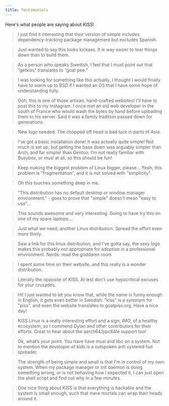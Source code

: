 ```yaml
---
title: Testimonials
---
```


Here's what people are saying about KISS!

> I just find it interesting that their version of simple includes dependency-tracking package management but excludes Spanish.

> Just wanted to say this looks kickass. It is way easier to tear things down than to build them.

> As a person who speaks Swedish, I feel that I must point out that “getkiss” translates to “goat pee.”

> I was looking for something like this actually, I thought I would finally have to warm up to BSD if I wanted an OS that I have some hope of understanding fully.

> Ooh, this is one of those artisan, hand-crafted websites! I'll have to post this to my Instagram. I once met an old web developer in the south of France who would wash the bytes by hand before uploading them to his server. Said it was a family tradition passed down for generations.

> New logo needed. The chopped off head is bad luck in parts of Asia.

> I've got a basic installation done! It was actually quite simple! Not much is set up, but getting the base down was arguably simpler than Arch, and far simpler than Gentoo. I'm not really familiar with Busybox, or musl at all, so this should be fun!

> Keep making the biggest problem of Linux bigger, please... Yeah, this problem is "fragmentation", and it is not solved with "simplicity".

> Oh this touches something deep in me.

> "This distribution has no default desktop or window manager environment." - goes to prove that "simple" doesn't mean "easy to use"...

> This sounds awesome and very interesting. Going to have try this on one of my spare laptops....

> Just what we need, another Linux distribution. Spread the effort even more thinly.

> Saw a link for this linux distribution, and I've gotta say, the sexy logo makes this probably not appropriate for adoption in a professional environment. Nerds: read the goddamn room

> I spent some time on their website, and this really is a wonder distribution.

> Literally the opposite of KISS. At lest don't use hypocritical excuses for your crusades.

> Hi! I just wanted to let you know that, while the name is funny enough in English, it gets even better in Swedish: "kiss" is a synonym for "piss", and even the website translates to goatpiss.org. Have a nice day!

> KISS Linux is a really interesting effort and a sign, IMO, of a healthy ecosystem, so I commend Dylan and other contributors for their efforts. Great to hear about the aarch64/ppc64le support too!

> Ok, what’s your point. You have have musl and libc on a system. Not to mention the developer of kids is a outspoken anti systemd fud spreader.

> The strength of being simple and small is that I'm in control of my own system. When my package manager or init daemon is doing something wrong, or is not behaving how I expected it, I can just open the shell script and find out why in a few minutes.

> One nice thing about KISS is that everything is hackable and the system is small enough, such that mere mortals can wrap their heads around it.
